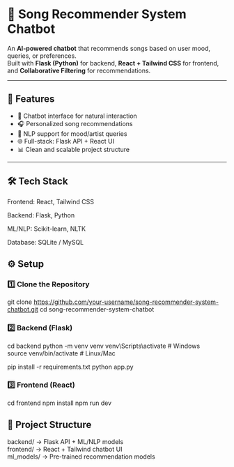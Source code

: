 # 🎵 Song Recommender System Chatbot  

An **AI-powered chatbot** that recommends songs based on user mood, queries, or preferences.  
Built with **Flask (Python)** for backend, **React + Tailwind CSS** for frontend, and **Collaborative Filtering** for recommendations.  

---

## 🚀 Features  
- 🤖 Chatbot interface for natural interaction  
- 🎧 Personalized song recommendations  
- 🧠 NLP support for mood/artist queries  
- 🌐 Full-stack: Flask API + React UI  
- 📊 Clean and scalable project structure  

---
## 🛠️ Tech Stack

Frontend: React, Tailwind CSS

Backend: Flask, Python

ML/NLP: Scikit-learn, NLTK

Database: SQLite / MySQL

## ⚙️ Setup  

### 1️⃣ Clone the Repository  
git clone https://github.com/your-username/song-recommender-system-chatbot.git
cd song-recommender-system-chatbot

### 2️⃣ Backend (Flask)
cd backend
python -m venv venv
venv\Scripts\activate   # Windows  
source venv/bin/activate  # Linux/Mac  

pip install -r requirements.txt
python app.py

### 3️⃣ Frontend (React)
cd frontend
npm install
npm run dev

## 📂 Project Structure
backend/   → Flask API + ML/NLP models  
frontend/  → React + Tailwind chatbot UI  
ml_models/ → Pre-trained recommendation models  

